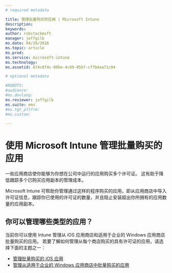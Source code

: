 ```yaml
---
# required metadata

title: 管理批量购买的应用 | Microsoft Intune
description:
keywords:
author: robstackmsft
manager: jeffgilb
ms.date: 04/28/2016
ms.topic: article
ms.prod:
ms.service: microsoft-intune
ms.technology:
ms.assetid: 674c8f4c-00be-4c69-85b7-cf7bdaa71c94

# optional metadata

#ROBOTS:
#audience:
#ms.devlang:
ms.reviewer: jeffgilb
ms.suite: ems
#ms.tgt_pltfrm:
#ms.custom:

---
```


# 使用 Microsoft Intune 管理批量购买的应用

一些应用商店使你能够为你想在公司中运行的应用购买多个许可证。 这有助于降低跟踪多个已购买应用副本的管理成本。

Microsoft Intune 可帮助你管理通过这样的程序购买的应用，即从应用商店中导入许可证信息，跟踪你已使用的许可证的数量，并且阻止安装超出你所拥有的应用数量的应用副本。

## 你可以管理哪些类型的应用？

当前你可以使用 Intune 管理从 iOS 应用商店和适用于企业的 Windows 应用商店批量购买的应用。
若要了解如何管理从每个商店购买的具有许可证的应用，请选择下面的主题之一：

- [管理批量购买的 iOS 应用](manage-ios-apps-you-purchased-through-a-volume-purchase-program-with-microsoft-intune.md)
- [管理从适用于企业的 Windows 应用商店中批量购买的应用](manage-apps-you-purchased-from-the-windows-store-for-business-with-microsoft-intune.md)





<!--HONumber=May16_HO2-->


